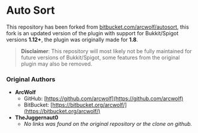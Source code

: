 Auto Sort
=========

This repository has been forked from [bitbucket.com/arcwolf/autosort](https://bitbucket.org/arcwolf/autosort), this fork is an updated version of the plugin with support for Bukkit/Spigot versions **1.12+**, the plugin was originally made for **1.8**.

> **Disclaimer**: This repository will most likely not be fully maintained for future versions of Bukkit/Spigot, some features from the original plugin may also be removed.

### Original Authors

 - **ArcWolf**
   - GitHub: [https://github.com/arcwolf](https://github.com/arcwolf)
   - BitBucket: [https://bitbucket.org/arcwolf/](https://bitbucket.org/arcwolf/)
 - **TheJuggernaut0**
   - _No links was found on the original repository or the clone on github._
